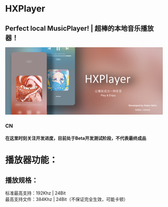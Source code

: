 # HXPlayer
## Perfect local MusicPlayer! | 超棒的本地音乐播放器！<br>
![HX-Player](https://github.com/HuberHaYu/HXPlayer/blob/main/image/banner.jpg)
### CN<br>
#### 在这里时刻关注开发进度，目前处于Beta开发测试阶段，不代表最终成品<br>
# 播放器功能：
## 播放规格：
标准最高支持：192Khz | 24Bit<br>
最高支持文件：384Khz | 24Bit（不保证完全生效，可能卡顿）<br>
